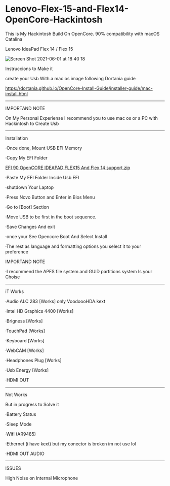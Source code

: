 # Lenovo-Flex-15-and-Flex14-OpenCore-Hackintosh

This is My Hackintosh Build On OpenCore. 90% compatibility with macOS Catalina 

Lenovo IdeaPad Flex 14 / Flex 15


![Screen Shot 2021-06-01 at 18 40 18](https://user-images.githubusercontent.com/85201616/120403214-60bc3080-c309-11eb-8005-edb6b91904e0.png)


Instruccions to Make it
  
create your Usb With a mac os image following Dortania guide

https://dortania.github.io/OpenCore-Install-Guide/installer-guide/mac-install.html

------------------
IMPORTAND NOTE

On My Personal Experiense 
I recommend you to use mac os or a PC with Hackintosh to Create Usb

---------------------------------------------------------

Installation 

·Once done, Mount USB EFI Memory

·Copy My EFI Folder

[EFI 90 OpenCORE IDEAPAD FLEX15 And Flex 14 support.zip](https://github.com/LuisUrdianivia1994/Lenovo-Flex--15-Flex14-Hackintosh/files/6581228/EFI.90.OpenCORE.IDEAPAD.FLEX15.And.Flex.14.support.zip)


·Paste My EFI Folder Inside Usb EFI 

·shutdown Your Laptop 

·Press Novo Button and Enter in Bios Menu

·Go to [Boot] Section 

·Move USB to be first in the boot sequence.

·Save Changes And exit 

·once your See Opencore Boot And Select Install

·The rest as language and formatting options you select it to your preference


IMPORTAND NOTE


·I recommend the APFS file system and GUID partitions system Is your Choise


-------------------

iT Works

 ·Audio ALC 283 [Works] only VoodoooHDA.kext

 ·Intel HD Graphics  4400 [Works]

 ·Brigness [Works]

 ·TouchPad [Works]

 ·Keyboard [Works]

 ·WebCAM [Works]

 ·Headphones Plug [Works]

 ·Usb Energy [Works]
 
 ·HDMI OUT



--------------------------

Not Works 

But in progress to Solve it 


  ·Battery Status

  ·Sleep Mode

  ·Wifi (AR9485)
  
  ·Ethernet (i have kext) but my conector is broken im not use lol
  
  ·HDMI OUT AUDIO


-------------------

 ISSUES 

High Noise on Internal Microphone













  



